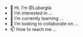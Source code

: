 - 👋 Hi, I’m @Lubargta
- 👀 I’m interested in ...
- 🌱 I’m currently learning ...
- 💞️ I’m looking to collaborate on ...
- 📫 How to reach me ...

<!---
Lubargta/Lubargta is a ✨ special ✨ repository because its `README.md` (this file) appears on your GitHub profile.
You can click the Preview link to take a look at your changes.
--->
